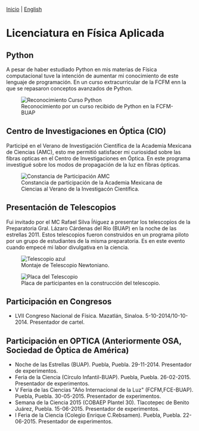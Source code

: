 [Inicio](indexesp.md) | [English](bachelor.md)
# Licenciatura en Física Aplicada

## Python

A pesar de haber estudiado Python en mis materias de Física computacional tuve la intención de aumentar mi conocimiento de este lenguaje de programación. En un curso extracurricular de la FCFM enn la que se repasaron conceptos avanzados de Python.

<figure>
  <img
  src="https://imgur.com/ZVf3MCZ.jpg"
  alt="Reconocimiento Curso Python">
  <figcaption>Reconocimiento por un curso recibido de Python en la FCFM-BUAP
  </figcaption>
</figure>

## Centro de Investigaciones en Óptica (CIO)

 Participé en el Verano de Investigación Científica de la Academia Mexicana de Ciencias (AMC), esto me permitió satisfacer mi curiosidad sobre las fibras opticas en el Centro de Investigaciones en Óptica. En este programa investigué sobre los modos de propagación de la luz en fibras ópticas.

<figure>
  <img
  src="https://imgur.com/Jk8r82A.jpg"
  alt="Constancia de Participación AMC">
  <figcaption>Constancia de participación de la Academia Mexicana de Ciencias al Verano de la Investigacón Científica.
  </figcaption>
</figure>

## Presentación de Telescopios

Fui invitado por el MC Rafael Silva Íñiguez a presentar los telescopios de la Preparatoria Gral. Lázaro Cárdenas del Río (BUAP) en la noche de las estrellas 2011. Estos telescopios fueron construidos en un programa piloto por un grupo de estudiantes de la misma preparatoria. Es en este evento cuando empecé mi labor divulgativa en la ciencia.

<figure>
  <img
  src="https://imgur.com/QHr1vyO.jpg"
  alt="Telescopio azul">
  <figcaption>Montaje de Telescopio Newtoniano.
  </figcaption>
</figure>

<figure>
  <img
  src="https://imgur.com/w8DuLCz.jpg"
  alt="Placa del Telescopio">
  <figcaption>Placa de participantes en la construcción del telescopio.
  </figcaption>
</figure>

## Participación en Congresos

- LVII Congreso Nacional de Física. Mazatlán, Sinaloa. 5-10-2014/10-10-2014. Presentador de cartel.

## Participación en OPTICA (Anteriormente OSA, Sociedad de Óptica de América)

- Noche de las Estrellas (BUAP). Puebla, Puebla. 29-11-2014. Presentador de experimentos.
- Feria de la Ciencia (Círculo Infantil-BUAP). Puebla, Puebla. 26-02-2015. Presentador de experimentos.
- V Feria de las Ciencias "Año Internacional de la Luz" (FCFM,FCE-BUAP). Puebla, Puebla. 30-05-2015. Presentador de experimentos.
- Semana de la Ciencia 2015 (COBAEP Plantel 30). Tlacotepec de Benito Juárez, Puebla. 15-06-2015. Presentador de experimentos.
- I Feria de la Ciencia (Colegio Enrique C.Rebsamen). Puebla, Puebla. 22-06-2015. Presentador de experimentos.